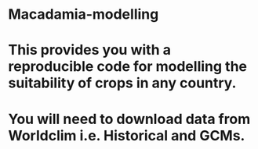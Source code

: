 # Macadamia-modelling
# This provides you with a reproducible code for modelling the suitability of crops in any country.
# You will need to download data from Worldclim i.e. Historical and GCMs.
